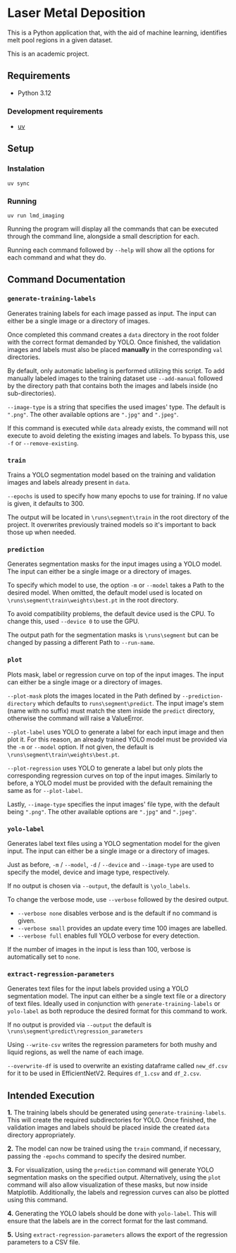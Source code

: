 # Laser Metal Deposition

This is a Python application that, with the aid of machine learning, identifies melt pool regions in a given dataset.

This is an academic project.

## Requirements

* Python 3.12

### Development requirements

* [uv](https://docs.astral.sh/uv/)

## Setup

### Instalation

```pwsh
uv sync
```

### Running

```pwsh
uv run lmd_imaging
```

Running the program will display all the commands that can be executed through the command line, alongside a small
description for each.

Running each command followed by ```--help``` will show all the options for each command and what they do.

## Command Documentation

### ```generate-training-labels```

Generates training labels for each image passed as input. The input can either be a single image or a directory of
images.

Once completed this command creates a ```data``` directory in the root folder with the correct format demanded by YOLO.
Once finished, the validation images and labels must also be placed **manually** in the corresponding ```val```
directories.

By default, only automatic labeling is performed utilizing this script. To add manually labeled images to the training
dataset use ```--add-manual``` followed by the directory path that contains both the images and labels inside (no
sub-directories).

```--image-type``` is a string that specifies the used images' type. The default is ```".png"```. The other available
options are ```".jpg"``` and ```".jpeg"```.

If this command is executed while ```data``` already exists, the command will not execute to avoid deleting the existing
images and labels. To bypass this, use ```-f``` or ```--remove-existing```.

### ```train```

Trains a YOLO segmentation model based on the training and validation images and labels already present in ```data```.

```--epochs``` is used to specify how many epochs to use for training. If no value is given, it defaults to 300.

The output will be located in ```\runs\segment\train``` in the root directory of the project. It overwrites previously
trained models so it's important to back those up when needed.

### ```prediction```

Generates segmentation masks for the input images using a YOLO model. The input can either be a single image or a
directory of images.

To specify which model to use, the option ```-m``` or ```--model``` takes a Path to the desired model. When omitted, the
default model used is located on ```\runs\segment\train\weights\best.pt``` in the root directory.

To avoid compatibility problems, the default device used is the CPU. To change this, used ```--device 0``` to use the
GPU.

The output path for the segmentation masks is ```\runs\segment``` but can be changed by passing a different Path to
```--run-name```.

### ```plot```

Plots mask, label or regression curve on top of the input images. The input can either be a single image or a
directory of images.

```--plot-mask``` plots the images located in the Path defined by ```--prediction-directory``` which defaults to
```runs\segment\predict```. The input image's stem (name with no suffix) must match the stem inside the ```predict```
directory, otherwise the command will raise a ValueError.

```--plot-label``` uses YOLO to generate a label for each input image and then plot it. For this reason, an already
trained YOLO model must be provided via the ```-m``` or ```--model``` option. If not given, the default is
```\runs\segment\train\weights\best.pt```.

```--plot-regression``` uses YOLO to generate a label but only plots the corresponding regression curves on top of the
input images. Similarly to before, a YOLO model must be provided with the default remaining the same as for
```--plot-label```.

Lastly, ```--image-type``` specifies the input images' file type, with the default being ```".png"```. The other
available options are ```".jpg"``` and ```".jpeg"```.

### ```yolo-label```

Generates label text files using a YOLO segmentation model for the given input. The input can either be a single image
or a directory of images.

Just as before, ```-m``` / ```--model```, ```-d``` / ```--device``` and ```--image-type``` are used to specify the
model, device and image type, respectively.

If no output is chosen via ```--output```, the default is ```\yolo_labels```.

To change the verbose mode, use ```--verbose``` followed by the desired output.

- ```--verbose none``` disables verbose and is the default if no command is given.
- ```--verbose small``` provides an update every time 100 images are labelled.
- ```--verbose full``` enables full YOLO verbose for every detection.

If the number of images in the input is less than 100, verbose is automatically set to ```none```.

### ```extract-regression-parameters```

Generates text files for the input labels provided using a YOLO segmentation model. The input can either be a single
text file or a directory of text files. Ideally used in conjunction with ```generate-training-labels``` or
```yolo-label``` as both reproduce the desired format for this command to work.

If no output is provided via ```--output``` the default is ```\runs\segment\predict\regression_parameters```

Using ```--write-csv``` writes the regression parameters for both mushy and liquid regions, as well the name of each
image.

```--overwrite-df``` is used to overwrite an existing dataframe called ```new_df.csv``` for it to be used in
EfficientNetV2. Requires ```df_1.csv``` and ```df_2.csv```.

## Intended Execution

**1.** The training labels should be generated using ```generate-training-labels```. This will create the required
subdirectories for YOLO. Once finished, the validation images and labels should be placed inside the created ```data```
directory appropriately.

**2.** The model can now be trained using the ```train``` command, if necessary, passing the ```-epochs``` command to
specify the desired number.

**3.** For visualization, using the ```prediction``` command will generate YOLO segmentation masks on the
specified output. Alternatively, using the ```plot``` command will also allow visualization of these masks, but now
inside Matplotlib. Additionally, the labels and regression curves can also be plotted using this command.

**4.** Generating the YOLO labels should be done with ```yolo-label```. This will ensure that the labels are in the
correct format for the last command.

**5.** Using ```extract-regression-parameters``` allows the export of the regression parameters to a CSV file.

